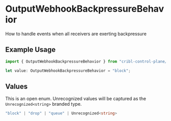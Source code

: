 # OutputWebhookBackpressureBehavior

How to handle events when all receivers are exerting backpressure

## Example Usage

```typescript
import { OutputWebhookBackpressureBehavior } from "cribl-control-plane/models";

let value: OutputWebhookBackpressureBehavior = "block";
```

## Values

This is an open enum. Unrecognized values will be captured as the `Unrecognized<string>` branded type.

```typescript
"block" | "drop" | "queue" | Unrecognized<string>
```